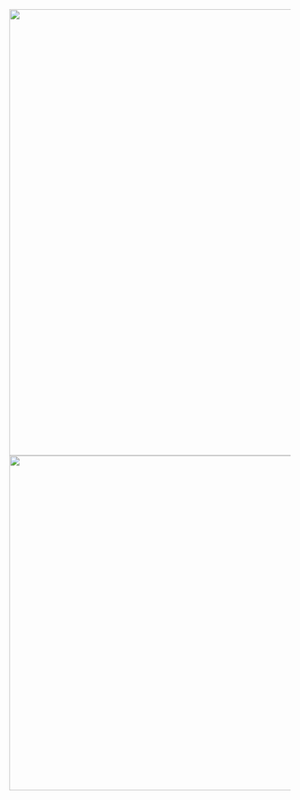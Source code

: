 <img width="800" src="https://files.catbox.moe/xuh78o.jpeg">

<img width="600" src="https://files.catbox.moe/7kfe03.jpeg">
